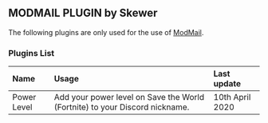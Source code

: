 ## MODMAIL PLUGIN by Skewer

The following plugins are only used for the use of [ModMail](https://github.com/kyb3r/modmail).

### Plugins List

|    Name   |   Usage   |  Last update |
|    :--    |    :--    |      :--     |
|  Power Level  |  Add your power level on Save the World (Fortnite) to your Discord nickname.  | 10th April 2020 |
